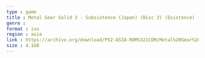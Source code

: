 ```yaml
---
type : game
title : Metal Gear Solid 3 - Subsistence (Japan) (Disc 3) (Existence) (Shokai Seisanban)
genre : 
format : iso
region : asia
link : https://archive.org/download/PS2-ASIA-ROMS321COM/Metal%20Gear%20Solid%203%20-%20Subsistence%20%28Japan%29%20%28Disc%203%29%20%28Existence%29%20%28Shokai%20Seisanban%29.7z
size : 4.1GB
---
```

